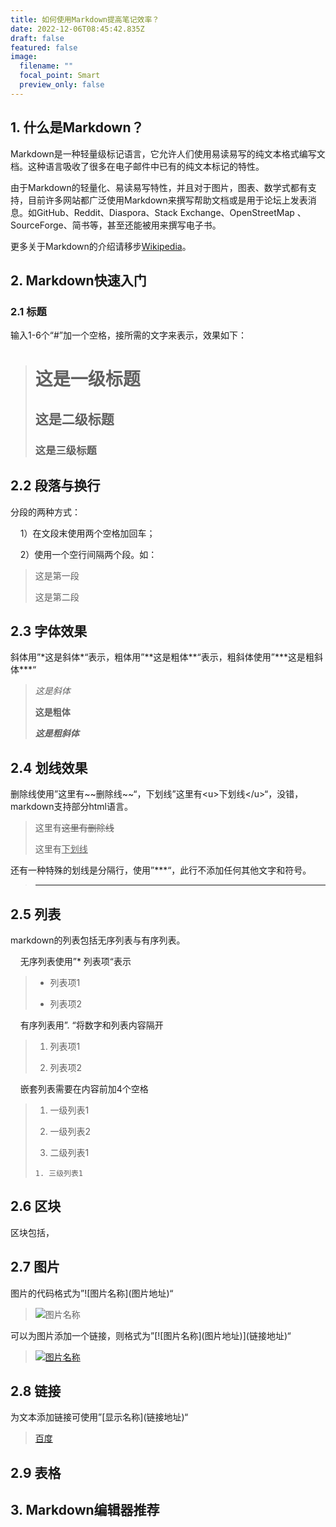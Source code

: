 ```yaml
---
title: 如何使用Markdown提高笔记效率？
date: 2022-12-06T08:45:42.835Z
draft: false
featured: false
image:
  filename: ""
  focal_point: Smart
  preview_only: false
---
```

## 1. 什么是Markdown？

Markdown是一种轻量级标记语言，它允许人们使用易读易写的纯文本格式编写文档。这种语言吸收了很多在电子邮件中已有的纯文本标记的特性。

由于Markdown的轻量化、易读易写特性，并且对于图片，图表、数学式都有支持，目前许多网站都广泛使用Markdown来撰写帮助文档或是用于论坛上发表消息。如GitHub、Reddit、Diaspora、Stack Exchange、OpenStreetMap 、SourceForge、简书等，甚至还能被用来撰写电子书。

更多关于Markdown的介绍请移步[Wikipedia](https://zh.wikipedia.org/wiki/Markdown)。

## 2. Markdown快速入门

### 2.1 标题

输入1-6个“#”加一个空格，接所需的文字来表示，效果如下：

> # 这是一级标题
> 
> ## 这是二级标题
> 
> ### 这是三级标题

## 2.2 段落与换行

分段的两种方式：

    1）在文段末使用两个空格加回车；

    2）使用一个空行间隔两个段。如：

> 这是第一段
> 
> 这是第二段

## 2.3 字体效果

斜体用”\*这是斜体\*“表示，粗体用”\*\*这是粗体\*\*“表示，粗斜体使用”\*\*\*这是粗斜体\*\*\*“

> *这是斜体*
> 
> **这是粗体**
> 
> ***这是粗斜体***

## 2.4 划线效果

删除线使用”这里有\~\~删除线\~\~“，下划线”这里有\<u\>下划线\</u\>“，没错，markdown支持部分html语言。

> 这里有~~这里有删除线~~
> 
> 这里有<u>下划线</u>

还有一种特殊的划线是分隔行，使用”\*\*\*“，此行不添加任何其他文字和符号。

> ---

## 2.5 列表

markdown的列表包括无序列表与有序列表。

    无序列表使用”\* 列表项“表示

> - 列表项1
>   
> - 列表项2
>   

    有序列表用”. “将数字和列表内容隔开

> 1. 列表项1
>   
> 2. 列表项2
>   

    嵌套列表需要在内容前加4个空格

> 1. 一级列表1
>   
> 2. 一级列表2
>   
>   1. 二级列表1
>     
>     1. 三级列表1
>       

## 2.6 区块

区块包括，

## 2.7 图片

图片的代码格式为”\!\[图片名称\]\(图片地址\)“

> ![图片名称](http://static.runoob.com/images/runoob-logo.png)

可以为图片添加一个链接，则格式为”\[\!\[图片名称\]\(图片地址\)\]\(链接地址\)“

> [![图片名称](http://static.runoob.com/images/runoob-logo.png)](https://www.runobb.com)

## 2.8 链接

为文本添加链接可使用”\[显示名称\]\(链接地址\)“

> [百度](https://www.baidu.com)

## 2.9 表格

## 3. Markdown编辑器推荐